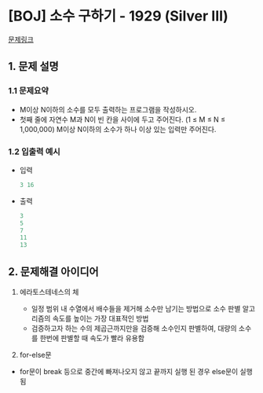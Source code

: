 # [BOJ] 소수 구하기 - 1929 (Silver III)

[문제링크](https://www.acmicpc.net/problem/1929)

## 1. 문제 설명
### 1.1 문제요약

- M이상 N이하의 소수를 모두 출력하는 프로그램을 작성하시오.
- 첫째 줄에 자연수 M과 N이 빈 칸을 사이에 두고 주어진다. (1 ≤ M ≤ N ≤ 1,000,000) M이상 N이하의 소수가 하나 이상 있는 입력만 주어진다.

### 1.2 입출력 예시

- 입력

  ```python
  3 16
  ```

- 출력

  ```python
  3
  5
  7
  11
  13
  ```

## 2. 문제해결 아이디어
1. 에라토스테네스의 체
   - 일정 범위 내 수열에서 배수들을 제거해 소수만 남기는 방법으로 소수 판별 알고리즘의 속도를 높이는 가장 대표적인 방법
   - 검증하고자 하는 수의 제곱근까지만을 검증해 소수인지 판별하여, 대량의 소수를 한번에 판별할 때 속도가 빨라 유용함


2. for-else문
  - for문이 break 등으로 중간에 빠져나오지 않고 끝까지 실행 된 경우 else문이 실행됨